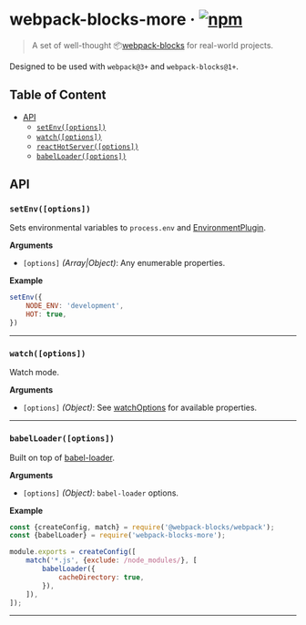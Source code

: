# webpack-blocks-more · [![npm](https://img.shields.io/npm/v/webpack-blocks-more.svg)](https://npm.im/webpack-blocks-more)

> A set of well-thought 📦[webpack-blocks](https://github.com/andywer/webpack-blocks) for real-world projects.

Designed to be used with `webpack@3+` and `webpack-blocks@1+`.

## Table of Content

- [API](#api)
  - [`setEnv([options])`](#setenvoptions)
  - [`watch([options])`](#watchoptions)
  - [`reactHotServer([options])`](#reacthotserveroptions)
  - [`babelLoader([options])`](#babelloaderoptions)

## API

### `setEnv([options])`

Sets environmental variables to `process.env` and [EnvironmentPlugin](https://webpack.js.org/plugins/environment-plugin/).

__Arguments__

- `[options]` _(Array|Object)_: Any enumerable properties.

__Example__

```js
setEnv({
    NODE_ENV: 'development',
    HOT: true,
})
```

---

### `watch([options])`
Watch mode.

__Arguments__

- `[options]` _(Object)_: See [watchOptions](https://webpack.js.org/configuration/watch/#watchoptions) for available properties.

---

### `babelLoader([options])`

Built on top of [babel-loader](https://github.com/babel/babel-loader).

__Arguments__

- `[options]` _(Object)_: `babel-loader` options.

__Example__

```js
const {createConfig, match} = require('@webpack-blocks/webpack');
const {babelLoader} = require('webpack-blocks-more');

module.exports = createConfig([
    match('*.js', {exclude: /node_modules/}, [
        babelLoader({
            cacheDirectory: true,
        }),
    ]),
]);
```

---
